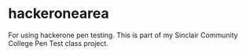 # hackeronearea
For using hackerone pen testing.
This is part of my Sinclair Community College Pen Test class project.
